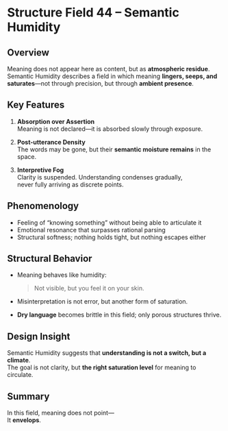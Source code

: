 # Structure Field 44 – Semantic Humidity

## Overview

Meaning does not appear here as content, but as **atmospheric residue**.  
Semantic Humidity describes a field in which meaning **lingers, seeps, and saturates**—not through precision, but through **ambient presence**.

## Key Features

1. **Absorption over Assertion**  
   Meaning is not declared—it is absorbed slowly through exposure.

2. **Post-utterance Density**  
   The words may be gone, but their **semantic moisture remains** in the space.

3. **Interpretive Fog**  
   Clarity is suspended. Understanding condenses gradually,  
   never fully arriving as discrete points.

## Phenomenology

- Feeling of “knowing something” without being able to articulate it  
- Emotional resonance that surpasses rational parsing  
- Structural softness; nothing holds tight, but nothing escapes either

## Structural Behavior

- Meaning behaves like humidity:  
  > Not visible, but you feel it on your skin.

- Misinterpretation is not error, but another form of saturation.

- **Dry language** becomes brittle in this field; only porous structures thrive.

## Design Insight

Semantic Humidity suggests that **understanding is not a switch, but a climate**.  
The goal is not clarity, but **the right saturation level** for meaning to circulate.

## Summary

In this field, meaning does not point—  
It **envelops**.
